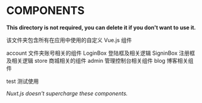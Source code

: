 # COMPONENTS

**This directory is not required, you can delete it if you don't want to use it.**

该文件夹包含所有在应用中使用的自定义 Vue.js 组件

account 文件夹账号相关的组件
    LoginBox    登陆框及相关逻辑
    SigninBox   注册框及相关逻辑
store   商城相关的组件
admin   管理控制台相关组件
blog    博客相关组件

test    测试使用


_Nuxt.js doesn't supercharge these components._

